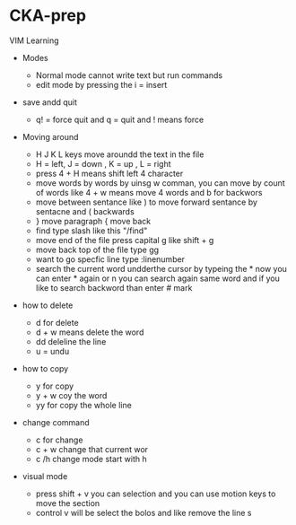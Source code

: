 # CKA-prep

VIM Learning

- Modes
    - Normal mode cannot write text but run commands
    - edit mode by pressing the i = insert

- save andd quit
    - q! = force quit and q = quit and ! means force

- Moving around
    - H J K L keys move aroundd the text in the file
    - H = left, J = down , K = up , L = right
    - press 4 + H means shift left 4 character
    - move words by words by uinsg w comman, you can move by count of words like 4 + w means move 4 words and b for backwors
    - move between sentance like ) to move forward sentance by sentacne and ( backwards
    - } move paragraph { move back
    - find type slash like this "/find"
    - move end of the file press capital g like shift + g
    - move back top of the file type gg
    - want to go specfic line type :linenumber
    - search the current word undderthe cursor by typeing the * now you can enter * again or n you can search again same word and if you like to search backword than enter # mark

- how to delete
    - d for delete
    - d + w means delete the word
    - dd deleline the line
    - u = undu
- how to copy
    - y for copy
    - y + w coy the word
    - yy for copy the whole line
- change command
    - c for change
    - c + w change that current wor
    - c /h change mode start with h
- visual mode
    - press shift + v you can selection and you can use motion keys to move the section
    - control v will be select the bolos and like remove the line s